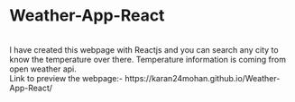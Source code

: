 # Weather-App-React
<br/>
I have created this webpage with Reactjs and you can search any city to know the temperature over there. Temperature information is coming from open weather api.
<br/>
Link to preview the webpage:- https://karan24mohan.github.io/Weather-App-React/
